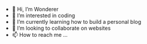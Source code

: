 - 👋 Hi, I’m Wonderer
- 👀 I’m interested in coding
- 🌱 I’m currently learning how to build a personal blog
- 💞️ I’m looking to collaborate on websites
- 📫 How to reach me ...
